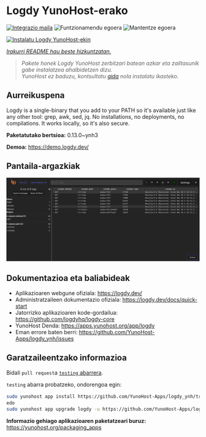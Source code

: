<!--
Ohart ongi: README hau automatikoki sortu da <https://github.com/YunoHost/apps/tree/master/tools/readme_generator>ri esker
EZ editatu eskuz.
-->

# Logdy YunoHost-erako

[![Integrazio maila](https://dash.yunohost.org/integration/logdy.svg)](https://ci-apps.yunohost.org/ci/apps/logdy/) ![Funtzionamendu egoera](https://ci-apps.yunohost.org/ci/badges/logdy.status.svg) ![Mantentze egoera](https://ci-apps.yunohost.org/ci/badges/logdy.maintain.svg)

[![Instalatu Logdy YunoHost-ekin](https://install-app.yunohost.org/install-with-yunohost.svg)](https://install-app.yunohost.org/?app=logdy)

*[Irakurri README hau beste hizkuntzatan.](./ALL_README.md)*

> *Pakete honek Logdy YunoHost zerbitzari batean azkar eta zailtasunik gabe instalatzea ahalbidetzen dizu.*  
> *YunoHost ez baduzu, kontsultatu [gida](https://yunohost.org/install) nola instalatu ikasteko.*

## Aurreikuspena

Logdy is a single-binary that you add to your PATH so it's available just like any other tool: grep, awk, sed, jq. No installations, no deployments, no compilations. It works locally, so it's also secure.

**Paketatutako bertsioa:** 0.13.0~ynh3

**Demoa:** <https://demo.logdy.dev/>

## Pantaila-argazkiak

![Logdy(r)en pantaila-argazkia](./doc/screenshots/screenshot.png)

## Dokumentazioa eta baliabideak

- Aplikazioaren webgune ofiziala: <https://logdy.dev/>
- Administratzaileen dokumentazio ofiziala: <https://logdy.dev/docs/quick-start>
- Jatorrizko aplikazioaren kode-gordailua: <https://github.com/logdyhq/logdy-core>
- YunoHost Denda: <https://apps.yunohost.org/app/logdy>
- Eman errore baten berri: <https://github.com/YunoHost-Apps/logdy_ynh/issues>

## Garatzaileentzako informazioa

Bidali `pull request`a [`testing` abarrera](https://github.com/YunoHost-Apps/logdy_ynh/tree/testing).

`testing` abarra probatzeko, ondorengoa egin:

```bash
sudo yunohost app install https://github.com/YunoHost-Apps/logdy_ynh/tree/testing --debug
edo
sudo yunohost app upgrade logdy -u https://github.com/YunoHost-Apps/logdy_ynh/tree/testing --debug
```

**Informazio gehiago aplikazioaren paketatzeari buruz:** <https://yunohost.org/packaging_apps>
